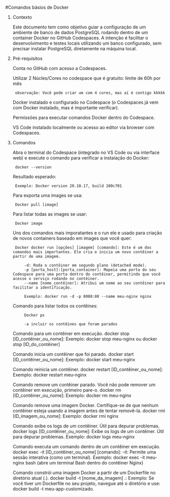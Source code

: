 #Comandos básios de Docker 

1. Contexto
    
    Este documento tem como objetivo guiar a configuração de um ambiente de banco de dados PostgreSQL
    rodando dentro de um container Docker no GitHub Codespaces. A intenção é facilitar o desenvolvimento
    e testes locais utilizando um banco configurado, sem precisar instalar PostgreSQL diretamente na máquina local.

2. Pré-requisitos

    Conta no GitHub com acesso a Codespaces.

    Utilizar 2 Núcles/Cores no codespace que é gratuito: limite de 60h por mês

        observação: Você pode criar um com 4 cores, mas aí é contigo kkkkk

    Docker instalado e configurado no Codespace (o Codespaces já vem com Docker instalado, mas é importante verificar).

    Permissões para executar comandos Docker dentro do Codespace.

    VS Code instalado localmente ou acesso ao editor via browser com Codespaces.
    
3. Comandos 

    Abra o terminal do Codespace (integrado no VS Code ou via interface web) e execute
    o comando para verificar a instalação do Docker:

        docker --version

    Resultado esperado:

        Exemplo: Docker version 20.10.17, build 100c701

    Para exporta uma images se usa:

        Docker pull [image]
    
    Para listar todas as images se usar:

        Docker image 

    Uns dos comandos mais imporatantes e o run ele e usado para criação de novos containers baseado em images que você quer:

        Docker docker run [opções] [imagem] [comando]: Este é um dos comandos mais importantes. Ele cria e inicia um novo contêiner a partir de uma imagem.

            -d: Roda o contêiner em segundo plano (detached mode).
            -p [porta_host]:[porta_container]: Mapeia uma porta do seu Codespace para uma porta dentro do contêiner, permitindo que você acesse o serviço rodando no contêiner.
            --name [nome_contêiner]: Atribui um nome ao seu contêiner para facilitar a identificação.

            Exemplo: docker run -d -p 8080:80 --name meu-nginx nginx
    
    Comando para listar todos os contêines:

            Docker ps

            -a incluir os contêines que foram parados
    
    Comando para um contêiner em execução.
    docker stop [ID_contêiner_ou_nome]: 
    Exemplo: docker stop meu-nginx ou docker stop [ID_do_contêiner]

    Comando inicia um contêiner que foi parado.
    docker start [ID_contêiner_ou_nome]:
    Exemplo: docker start meu-nginx

    Comando reinicia um contêiner.
    docker restart [ID_contêiner_ou_nome]:
    Exemplo: docker restart meu-nginx
    
    Comando remove um contêiner parado. Você não pode remover um contêiner em execução, primeiro pare-o.
    docker rm [ID_contêiner_ou_nome]:
    Exemplo: docker rm meu-nginx

    Comando remove uma imagem Docker. Certifique-se de que nenhum contêiner esteja usando a imagem antes de tentar removê-la.
    docker rmi [ID_imagem_ou_nome]:
    Exemplo: docker rmi nginx
    
    Comando exibe os logs de um contêiner. Útil para depurar problemas.
    docker logs [ID_contêiner_ou_nome]: Exibe os logs de um contêiner. Útil para depurar problemas.
    Exemplo: docker logs meu-nginx

    Comando executa um comando dentro de um contêiner em execução.
    docker exec -it [ID_contêiner_ou_nome] [comando]: 
    -it: Permite uma sessão interativa (como um terminal).
    Exemplo: docker exec -it meu-nginx bash (abre um terminal Bash dentro do contêiner Nginx)
    
    Comando constrói uma imagem Docker a partir de um Dockerfile no diretório atual (.).
    docker build -t [nome_da_imagem] .: 
    Exemplo: Se você tiver um Dockerfile no seu projeto, navegue até o diretório e use: docker build -t meu-app-customizado.


